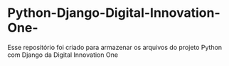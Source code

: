 # Python-Django-Digital-Innovation-One-
Esse repositório foi criado para armazenar os arquivos do projeto Python com Django da Digital Innovation One 
